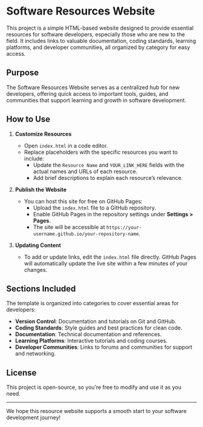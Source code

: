 # Software Resources Website

This project is a simple HTML-based website designed to provide essential resources for software developers, especially those who are new to the field. It includes links to valuable documentation, coding standards, learning platforms, and developer communities, all organized by category for easy access.

## Purpose

The Software Resources Website serves as a centralized hub for new developers, offering quick access to important tools, guides, and communities that support learning and growth in software development.

## How to Use

1. **Customize Resources**
   - Open `index.html` in a code editor.
   - Replace placeholders with the specific resources you want to include:
     - Update the `Resource Name` and `YOUR_LINK_HERE` fields with the actual names and URLs of each resource.
     - Add brief descriptions to explain each resource’s relevance.

2. **Publish the Website**
   - You can host this site for free on GitHub Pages:
     - Upload the `index.html` file to a GitHub repository.
     - Enable GitHub Pages in the repository settings under **Settings > Pages**.
     - The site will be accessible at `https://your-username.github.io/your-repository-name`.

3. **Updating Content**
   - To add or update links, edit the `index.html` file directly. GitHub Pages will automatically update the live site within a few minutes of your changes.

## Sections Included

The template is organized into categories to cover essential areas for developers:
- **Version Control**: Documentation and tutorials on Git and GitHub.
- **Coding Standards**: Style guides and best practices for clean code.
- **Documentation**: Technical documentation and references.
- **Learning Platforms**: Interactive tutorials and coding courses.
- **Developer Communities**: Links to forums and communities for support and networking.

## License

This project is open-source, so you’re free to modify and use it as you need.

---

We hope this resource website supports a smooth start to your software development journey!
